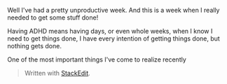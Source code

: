 Well I've had a pretty unproductive week. And this is a week when I really needed to get some stuff done!

Having ADHD means having days, or even whole weeks, when I know I need to get things done, I have every intention of getting things done, but nothing gets done.

One of the most important things I've come to realize recently


> Written with [StackEdit](https://stackedit.io/).
<!--stackedit_data:
eyJoaXN0b3J5IjpbMTMzMDM0OTQ1Myw3NDE5Njk4NzddfQ==
-->